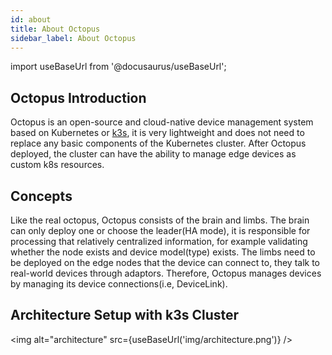 ```yaml
---
id: about
title: About Octopus
sidebar_label: About Octopus
---
```


import useBaseUrl from '@docusaurus/useBaseUrl';

## Octopus Introduction

Octopus is an open-source and cloud-native device management system based on Kubernetes or [k3s](https://k3s.io/), it is very lightweight and does not need to replace any basic components of the Kubernetes cluster. After Octopus deployed, the cluster can have the ability to manage edge devices as custom k8s resources.

## Concepts

Like the real octopus, Octopus consists of the brain and limbs. The brain can only deploy one or choose the leader(HA mode), it is responsible for processing that relatively centralized information, for example validating whether the node exists and device model(type) exists. 
The limbs need to be deployed on the edge nodes that the device can connect to, they talk to real-world devices through adaptors. Therefore, Octopus manages devices by managing its device connections(i.e, DeviceLink).

## Architecture Setup with k3s Cluster
<img alt="architecture" src={useBaseUrl('img/architecture.png')} />
